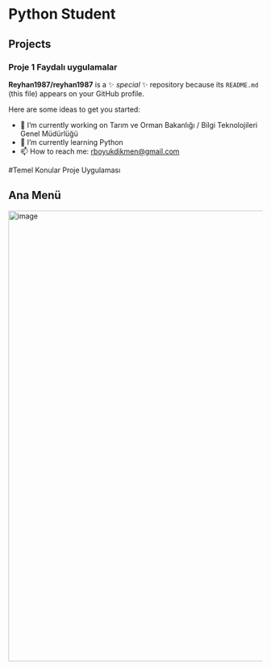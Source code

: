 # Python Student
## Projects
### Proje 1 Faydalı uygulamalar


**Reyhan1987/reyhan1987** is a ✨ _special_ ✨ repository because its `README.md` (this file) appears on your GitHub profile.

Here are some ideas to get you started:

- 🔭 I’m currently working on Tarım ve Orman Bakanlığı / Bilgi Teknolojileri Genel Müdürlüğü
- 🌱 I’m currently learning Python
- 📫 How to reach me: rboyukdikmen@gmail.com


#Temel Konular Proje Uygulaması
## Ana Menü
<img width="932" height="891" alt="image" src="https://github.com/user-attachments/assets/23019eeb-66c9-49a7-a981-3b064961db6c" />







